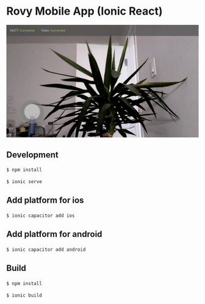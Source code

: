 # Rovy Mobile App (Ionic React)

![Overview](./assets/overview.png)

## Development

`$ npm install`

`$ ionic serve`

## Add platform for ios

`$ ionic capacitor add ios`

## Add platform for android

`$ ionic capacitor add android`

## Build

`$ npm install`

`$ ionic build`
